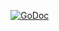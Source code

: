 [![GoDoc](https://godoc.org/github.com/j6n/anolis/irc?status.png)](https://godoc.org/github.com/j6n/anolis/irc)
